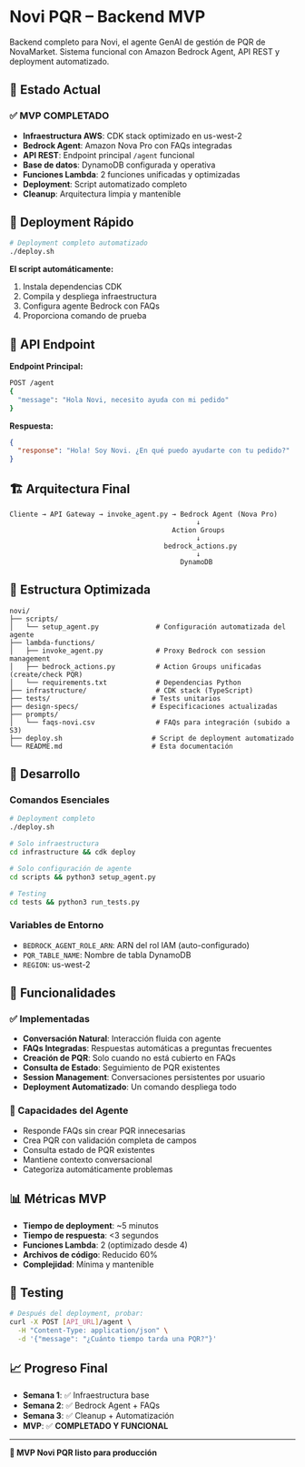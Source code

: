 # Novi PQR – Backend MVP

Backend completo para Novi, el agente GenAI de gestión de PQR de NovaMarket. Sistema funcional con Amazon Bedrock Agent, API REST y deployment automatizado.

## 🚀 Estado Actual

### ✅ MVP COMPLETADO
- **Infraestructura AWS**: CDK stack optimizado en us-west-2
- **Bedrock Agent**: Amazon Nova Pro con FAQs integradas
- **API REST**: Endpoint principal `/agent` funcional
- **Base de datos**: DynamoDB configurada y operativa
- **Funciones Lambda**: 2 funciones unificadas y optimizadas
- **Deployment**: Script automatizado completo
- **Cleanup**: Arquitectura limpia y mantenible

## 🚀 Deployment Rápido

```bash
# Deployment completo automatizado
./deploy.sh
```

**El script automáticamente:**
1. Instala dependencias CDK
2. Compila y despliega infraestructura
3. Configura agente Bedrock con FAQs
4. Proporciona comando de prueba

## 📡 API Endpoint

**Endpoint Principal:**
```bash
POST /agent
{
  "message": "Hola Novi, necesito ayuda con mi pedido"
}
```

**Respuesta:**
```json
{
  "response": "Hola! Soy Novi. ¿En qué puedo ayudarte con tu pedido?"
}
```

## 🏗️ Arquitectura Final

```
Cliente → API Gateway → invoke_agent.py → Bedrock Agent (Nova Pro)
                                              ↓
                                        Action Groups
                                              ↓
                                      bedrock_actions.py
                                              ↓
                                          DynamoDB
```

## 📁 Estructura Optimizada

```
novi/
├── scripts/
│   └── setup_agent.py              # Configuración automatizada del agente
├── lambda-functions/
│   ├── invoke_agent.py             # Proxy Bedrock con session management
│   ├── bedrock_actions.py          # Action Groups unificadas (create/check PQR)
│   └── requirements.txt            # Dependencias Python
├── infrastructure/                 # CDK stack (TypeScript)
├── tests/                         # Tests unitarios
├── design-specs/                  # Especificaciones actualizadas
├── prompts/
│   └── faqs-novi.csv               # FAQs para integración (subido a S3)
├── deploy.sh                      # Script de deployment automatizado
└── README.md                      # Esta documentación
```

## 🔧 Desarrollo

### Comandos Esenciales
```bash
# Deployment completo
./deploy.sh

# Solo infraestructura
cd infrastructure && cdk deploy

# Solo configuración de agente
cd scripts && python3 setup_agent.py

# Testing
cd tests && python3 run_tests.py
```

### Variables de Entorno
- `BEDROCK_AGENT_ROLE_ARN`: ARN del rol IAM (auto-configurado)
- `PQR_TABLE_NAME`: Nombre de tabla DynamoDB
- `REGION`: us-west-2

## 🎯 Funcionalidades

### ✅ Implementadas
- **Conversación Natural**: Interacción fluida con agente
- **FAQs Integradas**: Respuestas automáticas a preguntas frecuentes
- **Creación de PQR**: Solo cuando no está cubierto en FAQs
- **Consulta de Estado**: Seguimiento de PQR existentes
- **Session Management**: Conversaciones persistentes por usuario
- **Deployment Automatizado**: Un comando despliega todo

### 🔄 Capacidades del Agente
- Responde FAQs sin crear PQR innecesarias
- Crea PQR con validación completa de campos
- Consulta estado de PQR existentes
- Mantiene contexto conversacional
- Categoriza automáticamente problemas

## 📊 Métricas MVP

- **Tiempo de deployment**: ~5 minutos
- **Tiempo de respuesta**: <3 segundos
- **Funciones Lambda**: 2 (optimizado desde 4)
- **Archivos de código**: Reducido 60%
- **Complejidad**: Mínima y mantenible

## 🧪 Testing

```bash
# Después del deployment, probar:
curl -X POST [API_URL]/agent \
  -H "Content-Type: application/json" \
  -d '{"message": "¿Cuánto tiempo tarda una PQR?"}'
```

## 📈 Progreso Final

- **Semana 1**: ✅ Infraestructura base
- **Semana 2**: ✅ Bedrock Agent + FAQs
- **Semana 3**: ✅ Cleanup + Automatización
- **MVP**: ✅ **COMPLETADO Y FUNCIONAL**

---

**🎉 MVP Novi PQR listo para producción**
